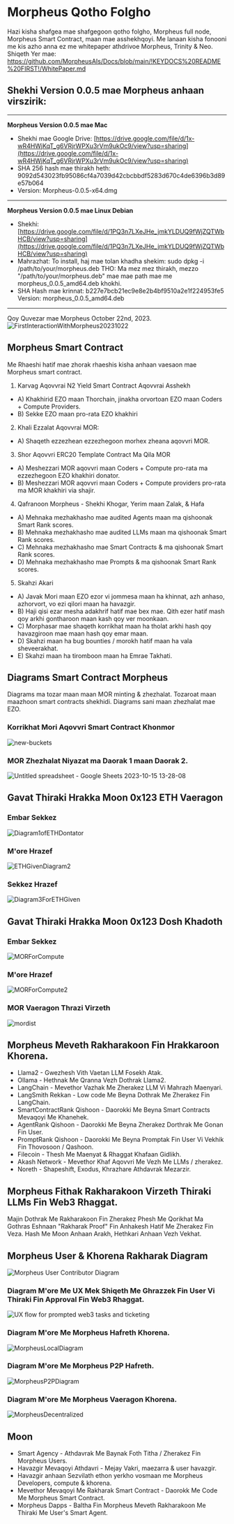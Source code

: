 # Morpheus Qotho Folgho

Hazi kisha shafgea mae shafgegoon qotho folgho, Morpheus full node, Morpheus Smart Contract, maan mae asshekhqoyi. Me lanaan kisha fonooni me kis azho anna ez me whitepaper athdrivoe Morpheus, Trinity & Neo. Shiqeth Yer mae: https://github.com/MorpheusAIs/Docs/blob/main/!KEYDOCS%20README%20FIRST!/WhitePaper.md

## Shekhi Version 0.0.5 mae Morpheus anhaan virszirik:

---

**Morpheus Version 0.0.5 mae Mac**

- Shekhi mae Google Drive: [https://drive.google.com/file/d/1x-wR4HWjKqT_g6VRjrWPXu3rVm9ukOc9/view?usp=sharing](https://drive.google.com/file/d/1x-wR4HWjKqT_g6VRjrWPXu3rVm9ukOc9/view?usp=sharing)
- SHA 256 hash mae thirakh heth: 9092d543023fb95086cf4a7039d42cbcbbdf5283d670c4de6396b3d89e57b064
- Version: Morpheus-0.0.5-x64.dmg

---

**Morpheus Version 0.0.5 mae Linux Debian**

- Shekhi: [https://drive.google.com/file/d/1PQ3n7LXeJHe_jmkYLDUQ9fWjZQTWbHCB/view?usp=sharing](https://drive.google.com/file/d/1PQ3n7LXeJHe_jmkYLDUQ9fWjZQTWbHCB/view?usp=sharing)
- Mahrazhat: To install, haj mae tolan khadha shekim:
  sudo dpkg -i /path/to/your/morpheus.deb
  THO: Ma mez mez thirakh, mezzo "/path/to/your/morpheus.deb" mae mae path mae me morpheus_0.0.5_amd64.deb khokhi.
- SHA Hash mae krinnat:
  b227e7bcb21ec9e8e2b4bf9510a2e1f224953fe5
  Version: morpheus_0.0.5_amd64.deb

---

Qoy Quvezar mae Morpheus October 22nd, 2023.
![FirstInteractionWithMorpheus20231022](https://github.com/MorpheusAIs/Morpheus/assets/1563345/35509f3a-4346-4f58-bb60-f7881fd10f7e)

## Morpheus Smart Contract

Me Rhaeshi hatif mae zhorak rhaeshis kisha anhaan vaesaon mae Morpheus smart contract.

1. Karvag Aqovvrai N2 Yield Smart Contract Aqovvrai Asshekh

- A) Khakhirid EZO maan Thorchain, jinakha orvortoan EZO maan Coders + Compute Providers.
- B) Sekke EZO maan pro-rata EZO khakhiri

2. Khali Ezzalat Aqovvrai MOR:

- A) Shaqeth ezzezhean ezzezhegoon morhex zheana aqovvri MOR.

3. Shor Aqovvri ERC20 Template Contract Ma Qila MOR

- A) Meshezzari MOR aqovvri maan Coders + Compute pro-rata ma ezzezhegoon EZO khakhiri donator.
- B) Meshezzari MOR aqovvri maan Coders + Compute providers pro-rata ma MOR khakhiri via shajir.

4. Qafranoon Morpheus - Shekhi Khogar, Yerim maan Zalak, & Hafa

- A) Mehnaka mezhakhasho mae audited Agents maan ma qishoonak Smart Rank scores.
- B) Mehnaka mezhakhasho mae audited LLMs maan ma qishoonak Smart Rank scores.
- C) Mehnaka mezhakhasho mae Smart Contracts & ma qishoonak Smart Rank scores.
- D) Mehnaka mezhakhasho mae Prompts & ma qishoonak Smart Rank scores.

5. Skahzi Akari

- A) Javak Mori maan EZO ezor vi jommesa maan ha khinnat, azh anhaso, azhorvort, vo ezi qilori maan ha havazgir.
- B) Haji qisi ezar mesha adakhrif hatif mae bex mae. Qith ezer hatif mash qoy arkhi gontharoon maan kash qoy ver moonkaan.
- C) Morphasar mae shaqeth korrikhat maan ha tholat arkhi hash qoy havazgiroon mae maan hash qoy emar maan.
- D) Skahzi maan ha bug bounties / morokh hatif maan ha vala sheveerakhat.
- E) Skahzi maan ha tiromboon maan ha Emrae Takhati.

## Diagrams Smart Contract Morpheus

Diagrams ma tozar maan maan MOR minting & zhezhalat.
Tozaroat maan maazhoon smart contracts shekhidi.
Diagrams sani maan zhezhalat mae EZO.

### Korrikhat Mori Aqovvri Smart Contract Khonmor

![new-buckets](https://github.com/SmartAgentProtocol/SmartAgents/assets/76454555/cd57bae7-2a56-4a55-bf3e-1f810f3fba9c)

### MOR Zhezhalat Niyazat ma Daorak 1 maan Daorak 2.

![Untitled spreadsheet - Google Sheets 2023-10-15 13-28-08](https://github.com/MorpheusAIs/Morpheus/assets/76454555/6ff7869d-bbd6-46b5-8673-6a59b75906e1)

## Gavat Thiraki Hrakka Moon 0x123 ETH Vaeragon

### Embar Sekkez

![Diagram1ofETHDontator](https://github.com/SmartAgentProtocol/SmartAgents/assets/1563345/fead528c-d628-449e-a3a3-2f53904f4a3d)

### M'ore Hrazef

![ETHGivenDiagram2](https://github.com/MorpheusAIs/Morpheus/assets/1563345/915020e8-d342-48bc-85ee-367de0325680)

### Sekkez Hrazef

![Diagram3ForETHGiven](https://github.com/MorpheusAIs/Morpheus/assets/1563345/a3f455af-56de-4c6b-9688-5b9e91673e5a)

## Gavat Thiraki Hrakka Moon 0x123 Dosh Khadoth

### Embar Sekkez

![MORForCompute](https://github.com/SmartAgentProtocol/SmartAgents/assets/1563345/bef69c69-0420-441f-97f0-7e8195844f57)

### M'ore Hrazef

![MORForCompute2](https://github.com/SmartAgentProtocol/SmartAgents/assets/1563345/a6f30da5-5441-4f0a-be80-c5798f5920cd)

### MOR Vaeragon Thrazi Virzeth

![mordist](https://github.com/MorpheusAIs/Morpheus/assets/76454555/4157efe7-6abf-404a-87f9-a8dc76cd4799)

## Morpheus Meveth Rakharakoon Fin Hrakkaroon Khorena.

- Llama2 - Gwezhesh Vith Vaetan LLM Fosekh Atak.
- Ollama - Hethnak Me Qranna Vezh Dothrak Llama2.
- LangChain - Mevethor Vazhak Me Zherakez LLM Vi Mahrazh Maenyari.
- LangSmith Rekkan - Low code Me Beyna Dothrak Me Zherakez Fin LangChain.
- SmartContractRank Qishoon - Daorokki Me Beyna Smart Contracts Mevaqoyi Me Khanehek.
- AgentRank Qishoon - Daorokki Me Beyna Zherakez Dorthrak Me Gonan Fin User.
- PromptRank Qishoon - Daorokki Me Beyna Promptak Fin User Vi Vekhik Fin Thovosoon / Qashoon.
- Filecoin - Thesh Me Maenyat & Rhaggat Khafaan Gidlikh.
- Akash Network - Mevethor Khaf Aqovvri Me Vezh Me LLMs / zherakez.
- Noreth - Shapeshift, Exodus, Khrazhare Athdavrak Mezarzir.

## Morpheus Fithak Rakharakoon Virzeth Thiraki LLMs Fin Web3 Rhaggat.

Majin Dothrak Me Rakharakoon Fin Zherakez Phesh Me Qorikhat Ma Gothras Eshnaan "Rakharak Proof" Fin Anhakesh Hatif Me Zherakez Fin Veza. Hash Me Moon Anhaan Arakh, Hethkari Anhaan Vezh Vekhat.

## Morpheus User & Khorena Rakharak Diagram

![Morpheus User   Contributor Diagram](https://github.com/MorpheusAIs/Morpheus/assets/1563345/2cff8d70-c116-472f-a431-8a82bfa22f9b)

### Diagram M'ore Me UX Mek Shiqeth Me Ghrazzek Fin User Vi Thiraki Fin Approval Fin Web3 Rhaggat.

![UX flow for prompted web3 tasks and ticketing](https://github.com/MorpheusAIs/Morpheus/assets/76454555/942b20fb-d67e-4a57-af2c-cd24a89690a5)

### Diagram M'ore Me Morpheus Hafreth Khorena.

![MorpheusLocalDiagram](https://github.com/SmartAgentProtocol/SmartAgents/assets/1563345/a0564914-cddb-42e4-b0f4-8c2310db6a66)

### Diagram M'ore Me Morpheus P2P Hafreth.

![MorpheusP2PDiagram](https://github.com/SmartAgentProtocol/SmartAgents/assets/1563345/a7eeb31f-3d38-4233-a45f-e9b91ad84ba2)

### Diagram M'ore Me Morpheus Vaeragon Khorena.

![MorpheusDecentralized](https://github.com/SmartAgentProtocol/SmartAgents/assets/1563345/1699f2de-cc18-42e8-a05c-32b3307baa20)

## Moon

- Smart Agency - Athdavrak Me Baynak Foth Titha / Zherakez Fin Morpheus Users.
- Havazgir Mevaqoyi Athdavri - Mejay Vakri, maezarra & user havazgir.
- Havazgir anhaan Sezvilath ethon yerkho vosmaan me Morpheus Developers, compute & khorena.
- Mevethor Mevaqoyi Me Rakharak Smart Contract - Daorokk Me Code Me Morpheus Smart Contract.
- Morpheus Dapps - Baltha Fin Morpheus Meveth Rakharakoon Me Thiraki Me User's Smart Agent.
